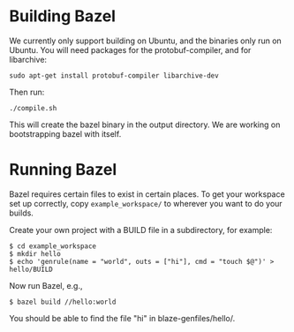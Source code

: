 Building Bazel
==============

We currently only support building on Ubuntu, and the binaries only run on
Ubuntu. You will need packages for the protobuf-compiler, and for libarchive:

    sudo apt-get install protobuf-compiler libarchive-dev

Then run:

    ./compile.sh

This will create the bazel binary in the output directory. We are working on
bootstrapping bazel with itself.

Running Bazel
=============

Bazel requires certain files to exist in certain places. To get your workspace
set up correctly, copy `example_workspace/` to wherever you want to do your
builds.

Create your own project with a BUILD file in a subdirectory, for example:

    $ cd example_workspace
    $ mkdir hello
    $ echo 'genrule(name = "world", outs = ["hi"], cmd = "touch $@")' > hello/BUILD

Now run Bazel, e.g.,

    $ bazel build //hello:world

You should be able to find the file "hi" in blaze-genfiles/hello/.
